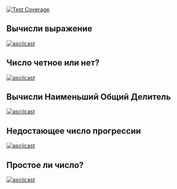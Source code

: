 [![Test Coverage](https://api.codeclimate.com/v1/badges/a99a88d28ad37a79dbf6/test_coverage)](https://codeclimate.com/github/codeclimate/codeclimate/test_coverage)
## Вычисли выражение
[![asciicast](https://asciinema.org/a/V5U77dwEsedZoUFCyqqG2XpfQ.svg)](https://asciinema.org/a/V5U77dwEsedZoUFCyqqG2XpfQ)
## Число четное или нет?
[![asciicast](https://asciinema.org/a/Qjv9BEJM3Pj164frZSleXj8T8.svg)](https://asciinema.org/a/Qjv9BEJM3Pj164frZSleXj8T8)
## Вычисли Наименьший Общий Делитель
[![asciicast](https://asciinema.org/a/gPZcwexapaCV57QyRKqDr8Olg.svg)](https://asciinema.org/a/gPZcwexapaCV57QyRKqDr8Olg)
## Недостающее число прогрессии
[![asciicast](https://asciinema.org/a/QTBsn5IgtrO1C2YvjflnF5oBv.svg)](https://asciinema.org/a/QTBsn5IgtrO1C2YvjflnF5oBv)
## Простое ли число?
[![asciicast](https://asciinema.org/a/lCxheshTC94qBVWNw0sdtlE8z.svg)](https://asciinema.org/a/lCxheshTC94qBVWNw0sdtlE8z)